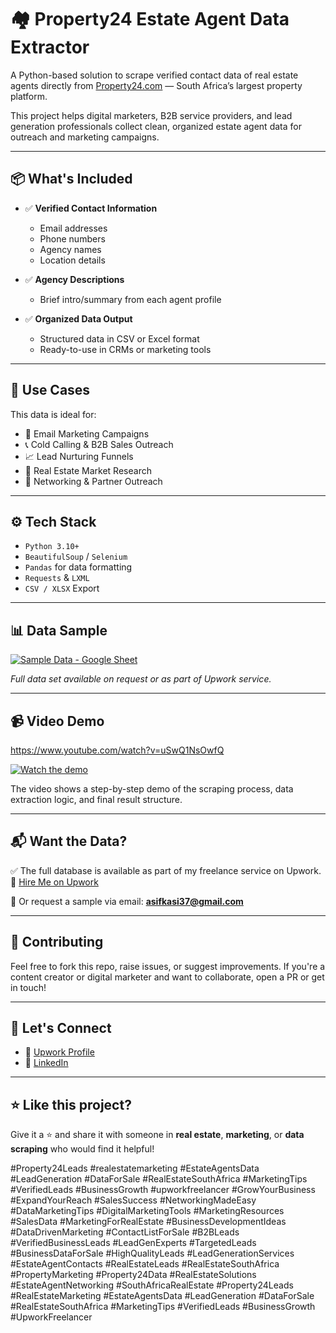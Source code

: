# 🏘️ Property24 Estate Agent Data Extractor

A Python-based solution to scrape verified contact data of real estate agents directly from [Property24.com](https://www.property24.com/) — South Africa’s largest property platform.

This project helps digital marketers, B2B service providers, and lead generation professionals collect clean, organized estate agent data for outreach and marketing campaigns.

---

## 📦 What's Included

- ✅ **Verified Contact Information**
  - Email addresses
  - Phone numbers
  - Agency names
  - Location details

- ✅ **Agency Descriptions**
  - Brief intro/summary from each agent profile

- ✅ **Organized Data Output**
  - Structured data in CSV or Excel format
  - Ready-to-use in CRMs or marketing tools

---

## 🚀 Use Cases

This data is ideal for:

- 📧 Email Marketing Campaigns
- 📞 Cold Calling & B2B Sales Outreach
- 📈 Lead Nurturing Funnels
- 🧩 Real Estate Market Research
- 🤝 Networking & Partner Outreach

---

## ⚙️ Tech Stack

- `Python 3.10+`
- `BeautifulSoup` / `Selenium`
- `Pandas` for data formatting
- `Requests` & `LXML`
- `CSV / XLSX` Export

---

## 📊 Data Sample

[![Sample Data - Google Sheet](https://www.gstatic.com/images/icons/material/system/1x/sheets_googgreen_48dp.png)](https://docs.google.com/spreadsheets/d/1gdUcQnThA1QK8t19N09S-IAXmcPVbi2r6DgYFJPLSUU/edit?usp=sharing)


*Full data set available on request or as part of Upwork service.*

---

## 📹 Video Demo

https://www.youtube.com/watch?v=uSwQ1NsOwfQ

[![Watch the demo](https://img.youtube.com/vi/uSwQ1NsOwfQ/0.jpg)](https://www.youtube.com/watch?v=uSwQ1NsOwfQ)

The video shows a step-by-step demo of the scraping process, data extraction logic, and final result structure.

---

## 📬 Want the Data?

✅ The full database is available as part of my freelance service on Upwork.  
📎 [Hire Me on Upwork](https://www.upwork.com/freelancers/~0197b048247ad5f71a)

📩 Or request a sample via email: **asifkasi37@gmail.com**

---

## 🤝 Contributing

Feel free to fork this repo, raise issues, or suggest improvements. If you're a content creator or digital marketer and want to collaborate, open a PR or get in touch!

---

## 📣 Let's Connect

- 🔗 [Upwork Profile]([https://your-upwork-link.com](https://www.upwork.com/freelancers/~0197b048247ad5f71a))
- 🔗 [LinkedIn](https://linkedin.com/in/asifkasi)

---

## ⭐ Like this project?

Give it a ⭐ and share it with someone in **real estate**, **marketing**, or **data scraping** who would find it helpful!


#Property24Leads #realestatemarketing  #EstateAgentsData #LeadGeneration #DataForSale #RealEstateSouthAfrica #MarketingTips #VerifiedLeads #BusinessGrowth #upworkfreelancer #GrowYourBusiness
#ExpandYourReach #SalesSuccess #NetworkingMadeEasy #DataMarketingTips #DigitalMarketingTools #MarketingResources
#SalesData #MarketingForRealEstate #BusinessDevelopmentIdeas
#DataDrivenMarketing #ContactListForSale #B2BLeads #VerifiedBusinessLeads #LeadGenExperts #TargetedLeads
#BusinessDataForSale #HighQualityLeads #LeadGenerationServices #EstateAgentContacts #RealEstateLeads #RealEstateSouthAfrica
#PropertyMarketing #Property24Data #RealEstateSolutions #EstateAgentNetworking #SouthAfricaRealEstate #Property24Leads #RealEstateMarketing #EstateAgentsData #LeadGeneration #DataForSale #RealEstateSouthAfrica #MarketingTips #VerifiedLeads #BusinessGrowth #UpworkFreelancer
